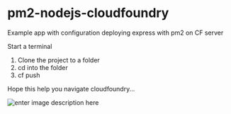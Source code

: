 
# pm2-nodejs-cloudfoundry
Example app with configuration deploying express with pm2 on CF server

Start a terminal
 1. Clone the project to a folder 
 2. cd into the folder
 3. cf push 

Hope this help you navigate cloudfoundry...

![enter image description here](https://media.giphy.com/media/NS7gPxeumewkWDOIxi/giphy.gif)
